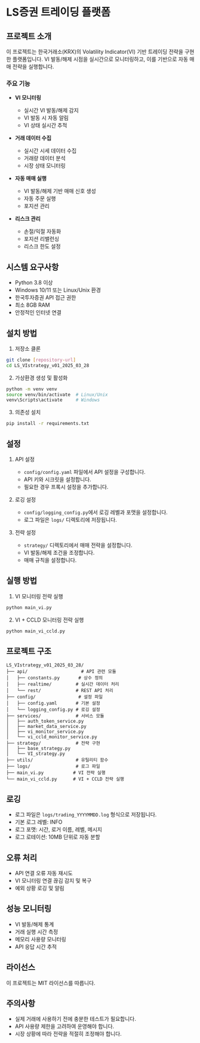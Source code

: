 # LS증권 트레이딩 플랫폼

## 프로젝트 소개
이 프로젝트는 한국거래소(KRX)의 Volatility Indicator(VI) 기반 트레이딩 전략을 구현한 플랫폼입니다. VI 발동/해제 시점을 실시간으로 모니터링하고, 이를 기반으로 자동 매매 전략을 실행합니다.

### 주요 기능
- **VI 모니터링**
  - 실시간 VI 발동/해제 감지
  - VI 발동 시 자동 알림
  - VI 상태 실시간 추적

- **거래 데이터 수집**
  - 실시간 시세 데이터 수집
  - 거래량 데이터 분석
  - 시장 상태 모니터링

- **자동 매매 실행**
  - VI 발동/해제 기반 매매 신호 생성
  - 자동 주문 실행
  - 포지션 관리

- **리스크 관리**
  - 손절/익절 자동화
  - 포지션 리밸런싱
  - 리스크 한도 설정

## 시스템 요구사항
- Python 3.8 이상
- Windows 10/11 또는 Linux/Unix 환경
- 한국투자증권 API 접근 권한
- 최소 8GB RAM
- 안정적인 인터넷 연결

## 설치 방법
1. 저장소 클론
```bash
git clone [repository-url]
cd LS_VIstrategy_v01_2025_03_28
```

2. 가상환경 생성 및 활성화
```bash
python -m venv venv
source venv/bin/activate  # Linux/Unix
venv\Scripts\activate     # Windows
```

3. 의존성 설치
```bash
pip install -r requirements.txt
```

## 설정
1. API 설정
   - `config/config.yaml` 파일에서 API 설정을 구성합니다.
   - API 키와 시크릿을 설정합니다.
   - 필요한 경우 프록시 설정을 추가합니다.

2. 로깅 설정
   - `config/logging_config.py`에서 로깅 레벨과 포맷을 설정합니다.
   - 로그 파일은 `logs/` 디렉토리에 저장됩니다.

3. 전략 설정
   - `strategy/` 디렉토리에서 매매 전략을 설정합니다.
   - VI 발동/해제 조건을 조정합니다.
   - 매매 규칙을 설정합니다.

## 실행 방법
1. VI 모니터링 전략 실행
```bash
python main_vi.py
```

2. VI + CCLD 모니터링 전략 실행
```bash
python main_vi_ccld.py
```

## 프로젝트 구조
```
LS_VIstrategy_v01_2025_03_28/
├── api/                    # API 관련 모듈
│   ├── constants.py       # 상수 정의
│   ├── realtime/         # 실시간 데이터 처리
│   └── rest/             # REST API 처리
├── config/                # 설정 파일
│   ├── config.yaml       # 기본 설정
│   └── logging_config.py # 로깅 설정
├── services/             # 서비스 모듈
│   ├── auth_token_service.py
│   ├── market_data_service.py
│   ├── vi_monitor_service.py
│   └── vi_ccld_monitor_service.py
├── strategy/             # 전략 구현
│   ├── base_strategy.py
│   └── VI_strategy.py
├── utils/                # 유틸리티 함수
├── logs/                 # 로그 파일
├── main_vi.py           # VI 전략 실행
└── main_vi_ccld.py      # VI + CCLD 전략 실행
```

## 로깅
- 로그 파일은 `logs/trading_YYYYMMDD.log` 형식으로 저장됩니다.
- 기본 로그 레벨: INFO
- 로그 포맷: 시간, 로거 이름, 레벨, 메시지
- 로그 로테이션: 10MB 단위로 자동 분할

## 오류 처리
- API 연결 오류 자동 재시도
- VI 모니터링 연결 끊김 감지 및 복구
- 예외 상황 로깅 및 알림

## 성능 모니터링
- VI 발동/해제 통계
- 거래 실행 시간 측정
- 메모리 사용량 모니터링
- API 응답 시간 추적

## 라이선스
이 프로젝트는 MIT 라이선스를 따릅니다.

## 주의사항
- 실제 거래에 사용하기 전에 충분한 테스트가 필요합니다.
- API 사용량 제한을 고려하여 운영해야 합니다.
- 시장 상황에 따라 전략을 적절히 조정해야 합니다. 